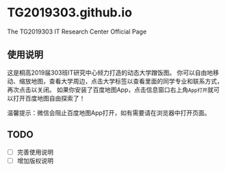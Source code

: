 # TG2019303.github.io
The TG2019303 IT Research Center Official Page

## 使用说明
这是桐高2019届303班IT研究中心倾力打造的动态大学蹭饭图。
你可以自由地移动、缩放地图，查看大学周边，点击大学标签以查看里面的同学专业和联系方式，再次点击以关闭。
如果你安装了百度地图App，点击信息窗口右上角`App打开`就可以打开百度地图自由探索了！

温馨提示：微信会阻止百度地图App打开，如有需要请在浏览器中打开页面。

## TODO
- [ ] 完善使用说明
- [ ] 增加版权说明
